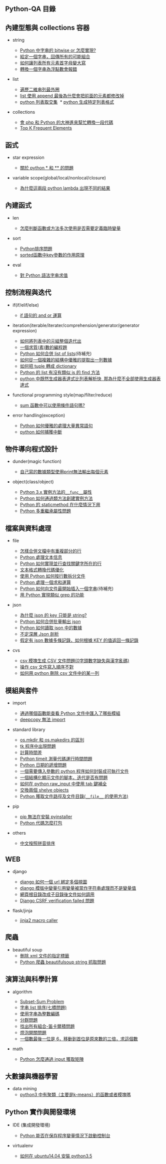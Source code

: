 ## Python-QA 目錄

## 內建型態與 collections 容器

* string
  * [Python 中字串的 bitwise or 怎麼實現?](questions/string/Python中字串的bitwise%20or怎麼實現.md)
  * [給定一個字串，回傳所有的可能組合](questions/string/給定一個字串，回傳所有的可能組合.md)
  * [如何讓列表所有元素首字母變大寫](questions/string/如何讓列表所有元素首字母變大寫.md)
  * [轉換一個字串為浮點數會報錯](questions/string/轉換一個字串為浮點數會報錯.md)

* list
  * [遍歷二維串列最外圈](questions/list/遍歷二維串列最外圈.md)
  * [list 使用 append 最後為什麼會把前面的元素都修改掉](questions/list/list使用append最後為什麼會把前面的元素都修改掉.md)
  * [python 列表取交集](questions/list/python列表取交集.md)
  * [python 生成特定列表格式](questions/list/python生成特定列表格式.md)

* collections
  * [會 php 和 Python 的大神進來幫忙轉換一段代碼](questions/collections/會php和python的大神進來幫忙轉換一段代碼.md)
  * [Top K Frequent Elements](questions/collections/Top_K_Frequent_Elements.md)

## 函式

* star expression
  *  [關於 python * 和 ** 的問題](questions/star/關於python*和**的問題.md)

* variable scope(global/local/nonlocal/closure)
  *  [為什麼這兩段 python lambda 出現不同的結果](questions/scope/為什麼這兩段%20python%20lambda%20出現不同的結果.md)

## 內建函式

* len
  * [怎麼判斷函數或方法多次使用是否需要定義臨時變量](questions/len/怎麼判斷函數或方法多次使用是否需要定義臨時變量.md) 

* sort
  * [Python排序問題](questions/sort/Python排序問題.md)
  * [sorted函數中key參數的作用原理](questions/sort/sorted函數中key參數的作用原理.md)
 
* eval
  * [對 Python 語法字串求值](questions/eval/對Python語法字串求值.md) 

## 控制流程與迭代

* if(if/elif/else)
  * [if 語句的 and or 運算](questions/if/if%20語句的%20and%20or%20運算.md) 

* iteration(iterable/iterater/comprehension/generator/generator expression)
  * [如何將列表中的元組整個迭代出](questions/iteration/如何將列表中的元組整個迭代出來.md)
  * [一個求質(素)數的編程題](questions/iteration/一個求質(素)數的編程題.md)
  * [Python 如何合併 list of lists](questions/iteration/Python%如何合併%20list%20of%20lists.md)(待補充)
  * [如何從一個複雜的結構中優雅的提取出一列數據](questions/iteration/如何從一個複雜的結構中優雅的提取出一列數據.md)
  * [如何把 tuple 轉成 dictionary](questions/iteration/如何把tuple轉成dictionary.md)
  * [Python 的 list 有沒有類似 js 的 find 方法](questions/iteration/Python的list有沒有類似js的find方法.md)
  * [python 中既然生成器表達式比列表解析快, 那為什麼不全部使用生成器表達式](questions/iteration/python中既然生成器表達式比列表解析快,%20那為什麼不全部使用生成器表達式.md)

* functional programming style(map/filter/reduce)
  * [sum 函數中可以使用條件語句嗎?](questions/fp/sum函數中可以使用條件語句嗎.md)

* error handling(exception)
  * [Python 如何優雅的處理大量異常語句](questions/error/Python如何優雅的處理大量異常語句.md) 
  * [python 如何捕獲中斷](questions/error/python如何捕獲中斷.md)

## 物件導向程式設計

* dunder(magic function)
  * [自己寫的數據類型使用print無法輸出每個元素](questions/dunder/自己寫的數據類型使用print無法輸出每個元素.md) 

* object(class/object)
  * [Python 3.x 實例方法的`__func__`屬性](questions/object/Python%203.x%20實例方法的__func__屬性.md)
  * [Python 如何通過類方法創建實例方法](questions/object/Python如何通過類方法創建實例方法.md)
  * [Python 的 staticmethod 在什麼情況下用](questions/object/Python的staticmethod在什麼情況下用.md)
  * [Python 多重繼承屬性問題](questions/object/Python多重繼承屬性問題.md)

## 檔案與資料處理
 
* file
  * [怎樣合併文檔中有重複部分的行](questions/file/怎樣合併文檔中有重複部分的行.md)
  * [Python 處理文本信息](questions/file/Python處理文本信息.md)
  * [Python 如何實現並行查找關鍵字所在的行](questions/file/Python如何實現並行查找關鍵字所在的行.md)
  * [文本格式轉換代碼優化](questions/file/文本格式轉換代碼優化.md)
  * [使用 Python 如何按行數拆分文件](questions/file/使用Python如何按行數拆分文件.md)
  * [Python 處理一個求和運算](questions/file/Python處理一個求和運算.md)
  * [Python 如何向文件最開始插入一個字串](questions/file/Python如何向文件最開始插入一個字串.md)(待補充)
  * [用 Python 實現類似 grep 的功能](questions/file/用Python實現類似grep的功能.md)

* json
  * [為什麼 json 的 key 只能是 string?](questions/json/為什麼json的key只能是string.md)
  * [Python 如何合併批量輸出 json](questions/json/Python如何合併批量輸出json.md)
  * [Python 如何讀取 json 中的數據](questions/json/Python如何讀取json中的數據.md)
  * [不定深層 Json 剖析](questions/json/不定深層Json剖析.md)
  * [假定有 json 數據多條記錄，如何根據 KEY 的值返回一條記錄](questions/json/假定有json數據多條記錄，如何根據KEY的值返回一條記錄.md)

* cvs
  * [csv 模塊生成 CSV 文件問題(0字頭數字缺失與漢字亂碼)](questions/csv/csv模塊生成CSV文件問題(0字頭數字缺失與漢字亂碼).md)
  * [操作 csv 文件寫入順序不對](questions/csv/操作csv文件寫入順序不對.md)
  * [如何用 python 刪除 csv 文件中的某一列](questions/csv/如何用python刪除csv文件中的某一列.md)

## 模組與套件

* import
  * [通過哪個函數能查看 Python 文件中匯入了哪些模組](questions/import/通過哪個函數能查看Python文件中匯入了哪些模組.md) 
  * [deepcopy 無法 import](questions/import/deepcopy無法import.md)

* standard library
  * [os.mkdir 和 os.makedirs 的區別](questions/standard_lib/os.mkdir和os.makedirs的區別.md) 
  * [tk 程序中出現問題](questions/standard_lib/tk程序中出現問題.md)
  * [計算時間差](questions/standard_lib/計算時間差.md)
  * [Python timeit 測量代碼運行時間問題](questions/standard_lib/Python%20timeit測量代碼運行時間問題.md)
  * [Python 日期的遞增問題](questions/standard_lib/Python日期的遞增問題.md)
  * [一個需要傳入參數的 python 程序如何封裝成可執行文件](questions/standard_lib/一個需要傳入參數的python程序如何封裝成可執行文件.md)
  * [一個結構化顯示文件的腳本，迭代是否有問題](questions/standard_lib/一個結構化顯示文件的腳本，迭代是否有問題.md)
  * [如何在 python raw_input 中使用 tab 鍵補全](questions/standard_lib/如何在python%20raw_input中使用tab鍵補全.md)
  * [交換兩個 shelve objects](questions/standard_lib/交換兩個shelve%20objects.md)
  * [Python 獲取文件路徑及文件目錄(`__file__` 的使用方法)](questions/standard_lib/Python%20獲取文件路徑及文件目錄(__file__%20的使用方法).md)

* pip
  * [pip 無法在安裝 pyinstaller](questions/pip/pip無法在安裝pyinstaller.md)
  * [Python 代碼怎麼打包](questions/pip/python代碼怎麼打包.md)

* others
  * [中文按照拼音排序](questions/others/中文按照拼音排序.md)

## WEB

* django
  * [django 如何一個 url 綁定多個視圖](questions/django/django如何一個url綁定多個視圖.md)
  * [django 模版中變量引用變量被當作字符串處理而不是變量值](questions/django/django模版中變量引用變量被當作字符串處理而不是變量值.md)
  * [網頁根目錄改成子目錄後文件如何調用](questions/django/網頁根目錄改成子目錄後文件如何調用.md)
  * [Django CSRF verification failed 問題](questions/django/Django%20CSRF%20verification%20failed%20問題.md)

* flask/jinja
  * [jinja2 macro caller](questions/jinja/jinja2_macro_caller.md) 

## 爬蟲

* beautiful soup
  * [刪除 xml 文件的指定標籤](questions/bs/刪除xml文件的指定標籤.md)
  * [Python 爬蟲 beautifulsoup string 抓取問題](questions/bs/python爬蟲beautifulsoup%20string抓取問題.md)

## 演算法與科學計算

* algorithm
  * [Subset-Sum Problem](questions/algorithm/subset_sum_problem.md)
  * [字串 list 排序(七橋問題)](questions/algorithm/字串list排序(七橋問題).md)
  * [使用字串為整數編碼](questions/algorithm/使用字串為整數編碼.md)
  * [分群問題](questions/algorithm/分群問題.md)
  * [找出所有組合-笛卡爾積問題](questions/algorithm/找出所有組合-笛卡爾積問題.md)
  * [燈泡開關問題](questions/algorithm/燈泡開關問題.md)
  * [一個數最後一位是 6，移動到首位是原來數的三倍，求這個數](questions/algorithm/一個數最後一位是6，移動到首位是原來數的三倍，求這個數.md)

* math
  * [Python 怎麼通過 input 獲取矩陣](questions/math/Python怎麼通過input獲取矩陣.md)

## 大數據與機器學習

* data mining
  * [python3 中有聚類（主要是k-means）的函數或者模塊嗎](questions/data_mining/python3中有聚類（主要是k-means）的函數或者模塊嗎.md) 

## Python 實作與開發環境

* IDE (集成開發環境)
  * [Python 能否在保存程序變量情況下啟動控制台](questions/ide/Python能否在保存程序變量情況下啟動控制台.md)

* virtualenv
  * [如何在 ubuntu14.04 安裝 python3.5](questions/virtualenv/如何在ubuntu14.04安裝python3.5.md) 
